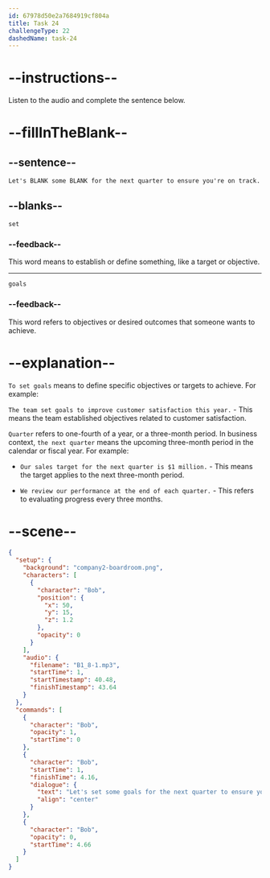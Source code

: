 ```yaml
---
id: 67978d50e2a7684919cf804a
title: Task 24
challengeType: 22
dashedName: task-24
---
```


<!-- (Audio) Bob: Let's set some goals for the next quarter to ensure you're on track. -->

# --instructions--

Listen to the audio and complete the sentence below.

# --fillInTheBlank--

## --sentence--

`Let's BLANK some BLANK for the next quarter to ensure you're on track.`

## --blanks--

`set`

### --feedback--

This word means to establish or define something, like a target or objective.

---

`goals`

### --feedback--

This word refers to objectives or desired outcomes that someone wants to achieve.

# --explanation--

`To set goals` means to define specific objectives or targets to achieve. For example:

`The team set goals to improve customer satisfaction this year.` - This means the team established objectives related to customer satisfaction.

`Quarter` refers to one-fourth of a year, or a three-month period. In business context, `the next quarter` means the upcoming three-month period in the calendar or fiscal year. For example:

- `Our sales target for the next quarter is $1 million.` - This means the target applies to the next three-month period.

- `We review our performance at the end of each quarter.` - This refers to evaluating progress every three months.

# --scene--

```json
{
  "setup": {
    "background": "company2-boardroom.png",
    "characters": [
      {
        "character": "Bob",
        "position": {
          "x": 50,
          "y": 15,
          "z": 1.2
        },
        "opacity": 0
      }
    ],
    "audio": {
      "filename": "B1_8-1.mp3",
      "startTime": 1,
      "startTimestamp": 40.48,
      "finishTimestamp": 43.64
    }
  },
  "commands": [
    {
      "character": "Bob",
      "opacity": 1,
      "startTime": 0
    },
    {
      "character": "Bob",
      "startTime": 1,
      "finishTime": 4.16,
      "dialogue": {
        "text": "Let's set some goals for the next quarter to ensure you're on track.",
        "align": "center"
      }
    },
    {
      "character": "Bob",
      "opacity": 0,
      "startTime": 4.66
    }
  ]
}
```
